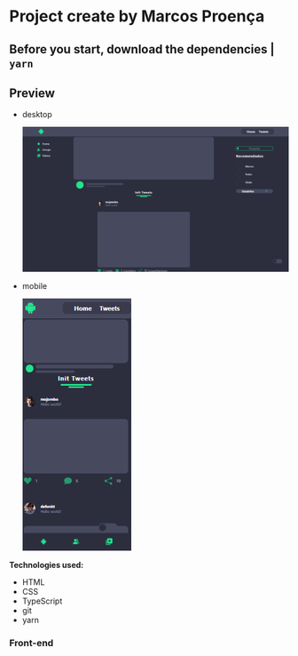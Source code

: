 # Project create by Marcos Proença

## Before you start, download the dependencies | **`yarn`**

## Preview

-   desktop

    ![layout-desktop](./public/assets/img/layout-desktop.png)

-   mobile


    ![layout-mobile](./public/assets/img/layout-mobile.png)

**Technologies used:**

-   HTML
-   CSS
-   TypeScript
-   git
-   yarn

### Front-end
